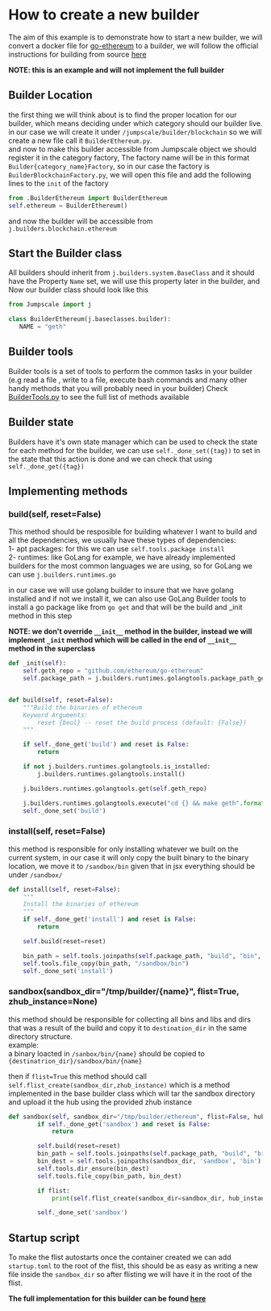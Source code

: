 # How to create a new builder

The aim of this example is to demonstrate how to start a new builder, we will convert a docker file for 
[go-ethereum](https://github.com/ethereum/go-ethereum) to a builder, we will follow the official instructions for 
building from source [here](https://github.com/ethereum/go-ethereum/wiki/Installation-Instructions-for-Ubuntu#building-from-source)

**NOTE: this is an example and will not implement the full builder**

## Builder Location
the first thing we will think about is to find the proper location for our builder, which means deciding under which 
category should our builder live.  
in our case we will create it under `/jumpscale/builder/blockchain` so we will create a new file call it 
`BuilderEthereum.py`.  
and now to make this builder accessible from Jumpscale object we should register it in the category factory, 
The factory name will be in this format `Builder{category_name}Factory`, so in our case the factory is 
`BuilderBlockchainFactory.py`, we will open this file and add the following lines to the `init` of the factory

```python
from .BuilderEthereum import BuilderEthereum
self.ethereum = BuilderEthereum()
```
and now the builder will be accessible from `j.builders.blockchain.ethereum`

## Start the Builder class
 All builders should inherit from `j.builders.system.BaseClass` and it should have the Property `Name` set, we will use 
 this property later in the builder, and Now our builder class should look like this
 ```python
from Jumpscale import j

class BuilderEthereum(j.baseclasses.builder):
    NAME = "geth"
``` 

## Builder tools 
Builder tools is a set of tools to perform the common tasks in your builder (e.g read a file
, write to a file, execute bash commands and many other handy methods that you will probably need in your builder)
Check [BuilderTools.py](https://github.com/threefoldtech/jumpscaleX/blob/development/Jumpscale/builder/tools/BuilderTools.py)
 to see the full list of methods available 
 
## Builder state
Builders have it's own state manager which can be used to check the state for each method for the builder, we can use 
`self._done_set({tag})` to set in the state that this action is done and we can check that using `self._done_get({tag})` 

## Implementing methods

### build(self, reset=False)
This method should be resposible for building whatever I want to build and all the dependencies, we usually have these 
types of dependencies:  
1- apt packages: for this we can use `self.tools.package install`  
2- runtimes: like GoLang for example, we have  already implemented builders for the most common languages we are using, 
so for GoLang we can use `j.builders.runtimes.go`

in our case we will use golang builder to insure that we have golang installed and if not we install it,
we can also use GoLang Builder tools to install a go package like from `go get` and that will be the build and _init 
method in this step

**NOTE: we don't override `__init__` method in the builder, instead we will implement `_init` method which will be 
called in the end of `__init__` method in the superclass**

```python
def _init(self):
    self.geth_repo = "github.com/ethereum/go-ethereum"
    self.package_path = j.builders.runtimes.golangtools.package_path_get("ethereum/go-ethereum")


def build(self, reset=False):
    """Build the binaries of ethereum
    Keyword Arguments:
        reset {bool} -- reset the build process (default: {False})
    """

    if self._done_get('build') and reset is False:
        return

    if not j.builders.runtimes.golangtools.is_installed:
        j.builders.runtimes.golangtools.install()

    j.builders.runtimes.golangtools.get(self.geth_repo)

    j.builders.runtimes.golangtools.execute("cd {} && make geth".format(self.package_path))
    self._done_set('build')

```

### install(self, reset=False)

this method is responsible for only installing whatever we built on the current system, in our case it will only copy 
the built binary to the binary location, we move it to `/sandbox/bin` given that in jsx everything should be under `/sandbox/` 

```python
def install(self, reset=False):
    """
    Install the binaries of ethereum
    """
    if self._done_get('install') and reset is False:
        return

    self.build(reset=reset)

    bin_path = self.tools.joinpaths(self.package_path, "build", "bin", "geth")
    self.tools.file_copy(bin_path, "/sandbox/bin")
    self._done_set('install')
```

### sandbox(sandbox_dir="/tmp/builder/{name}", flist=True, zhub_instance=None)

this method should be responsible for collecting all bins and libs and dirs that was a result
of the build and copy it to `destination_dir` in the same directory structure.  
example:  
a binary loacted in `/sanbox/bin/{name}` should be copied to `{destinatrion_dir}/sandbox/bin/{name}`

then if `flist=True` this method should call `self.flist_create(sandbox_dir,zhub_instance)` which is a method 
implemented in the base builder class which will tar the sandbox directory and upload it the hub using the provided 
zhub instance

```python
def sandbox(self, sandbox_dir="/tmp/builder/ethereum", flist=False, hub_instance=None, reset=False):
        if self._done_get('sandbox') and reset is False:
            return

        self.build(reset=reset)
        bin_path = self.tools.joinpaths(self.package_path, "build", "bin", "geth")
        bin_dest = self.tools.joinpaths(sandbox_dir, 'sandbox', 'bin')
        self.tools.dir_ensure(bin_dest)
        self.tools.file_copy(bin_path, bin_dest)

        if flist:
            print(self.flist_create(sandbox_dir=sandbox_dir, hub_instance=hub_instance))

        self._done_set('sandbox')
```

## Startup script
To make the flist autostarts once the container created we can add `startup.toml` to the root of the flist, this should 
be as easy as writing a new file inside the `sandbox_dir` so after flisting we will have it in the root of the flist.


**The full implementation for this builder can be found 
[here](https://github.com/threefoldtech/jumpscaleX/blob/development_builders/Jumpscale/builder/blockchain/BuilderEthereum.py)**
